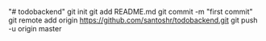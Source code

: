 "# todobackend"  git init git add README.md git commit -m "first commit" git remote add origin https://github.com/santoshr/todobackend.git git push -u origin master
